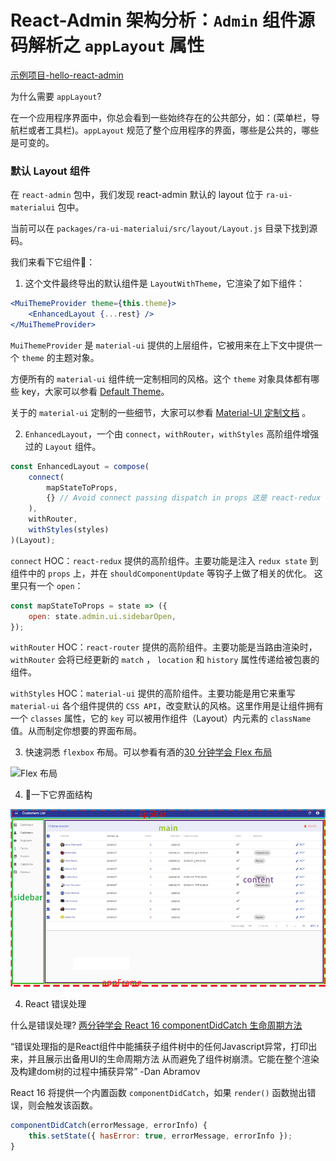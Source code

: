 # React-Admin 架构分析：`Admin` 组件源码解析之 `appLayout` 属性

[示例项目-hello-react-admin](https://github.com/Kirk-Wang/hello-react-admin)

为什么需要 `appLayout`?

在一个应用程序界面中，你总会看到一些始终存在的公共部分，如：(菜单栏，导航栏或者工具栏)。`appLayout` 规范了整个应用程序的界面，哪些是公共的，哪些是可变的。

### 默认 Layout 组件

在 `react-admin` 包中，我们发现 react-admin 默认的 layout 位于 `ra-ui-materialui` 包中。

当前可以在 `packages/ra-ui-materialui/src/layout/Layout.js` 目录下找到源码。

我们来看下它组件🌲：

1. 这个文件最终导出的默认组件是 `LayoutWithTheme`，它渲染了如下组件：

```jsx
<MuiThemeProvider theme={this.theme}>
    <EnhancedLayout {...rest} />
</MuiThemeProvider>
```

`MuiThemeProvider` 是 `material-ui` 提供的上层组件，它被用来在上下文中提供一个 `theme` 的主题对象。

方便所有的 `material-ui` 组件统一定制相同的风格。这个 `theme` 对象具体都有哪些 key，大家可以参看 [Default Theme](https://material-ui.com/customization/default-theme/)。

关于的 `material-ui` 定制的一些细节，大家可以参看 [Material-UI 定制文档](https://github.com/Kirk-Wang/react-admin-app) 。

2. `EnhancedLayout`，一个由 `connect`，`withRouter`，`withStyles` 高阶组件增强过的 `Layout` 组件。

```js
const EnhancedLayout = compose(
    connect(
        mapStateToProps,
        {} // Avoid connect passing dispatch in props 这是 react-redux 的一个处理机制，大家可以翻看源码
    ),
    withRouter,
    withStyles(styles)
)(Layout);
```

`connect` HOC：`react-redux` 提供的高阶组件。主要功能是注入 `redux state` 到组件中的 `props` 上，并在 `shouldComponentUpdate` 等钩子上做了相关的优化。 这里只有一个 `open`：

```jsx
const mapStateToProps = state => ({
    open: state.admin.ui.sidebarOpen,
});
```

`withRouter` HOC：`react-router` 提供的高阶组件。主要功能是当路由渲染时， `withRouter` 会将已经更新的 `match` ， `location` 和 `history` 属性传递给被包裹的组件。

`withStyles` HOC：`material-ui` 提供的高阶组件。主要功能是用它来重写 `material-ui` 各个组件提供的 `CSS API`，改变默认的风格。这里作用是让组件拥有一个 `classes` 属性，它的 `key` 可以被用作组件（Layout）内元素的 `className` 值。从而制定你想要的界面布局。

3. 快速洞悉 `flexbox` 布局。可以参看有酒的[30 分钟学会 Flex 布局](https://zhuanlan.zhihu.com/p/25303493)

![Flex 布局](https://pic3.zhimg.com/v2-54a0fc96ef4f455aefb8ee4bc133291b_1200x500.jpg)

4. 👀一下它界面结构

![](../images/core-admin-app-layout/1.png)

4. React 错误处理

什么是错误处理? [两分钟学会 React 16 componentDidCatch 生命周期方法](https://www.zcfy.cc/article/2-minutes-to-learn-react-16s-componentdidcatch-lifecycle-method)

“错误处理指的是React组件中能捕获子组件树中的任何Javascript异常，打印出来，并且展示出备用UI的生命周期方法 从而避免了组件树崩溃。它能在整个渲染及构建dom树的过程中捕获异常” -Dan Abramov

React 16 将提供一个内置函数 `componentDidCatch`，如果 `render()` 函数抛出错误，则会触发该函数。

```jsx
componentDidCatch(errorMessage, errorInfo) {
    this.setState({ hasError: true, errorMessage, errorInfo });
}
```